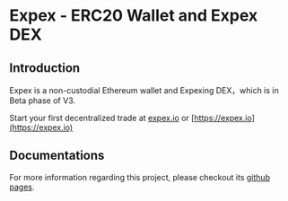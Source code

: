 # Expex - ERC20 Wallet and Expex DEX

## Introduction

Expex is a non-custodial Ethereum wallet and Expexing DEX，which is in Beta phase of V3. 

Start your first decentralized trade at [expex.io](https://expex.io) or [https://expex.io](https://expex.io)

## Documentations
For more information regarding this project, please checkout its [github pages](https://expex.github.io/expex).



